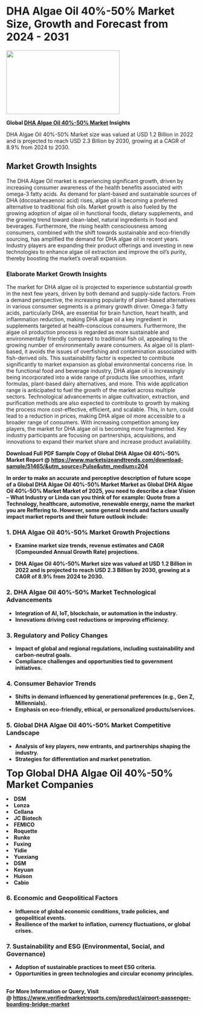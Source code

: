 <H1>DHA Algae Oil 40%-50% Market Size, Growth and Forecast from 2024 - 2031</H1><img class="aligncenter size-medium wp-image-584254" src="https://thirdeyenews.in/wp-content/uploads/2024/09/Global-Market-Research-300x168.jpeg" alt="" width="300" height="168" /><p><strong>Global&nbsp;<a href="https://www.marketsizeandtrends.com/download-sample/51465/&amp;utm_source=Pulse&amp;utm_medium=204">DHA Algae Oil 40%-50% Market</a> Insights</strong></p><p>DHA Algae Oil 40%-50% Market size was valued at USD 1.2 Billion in 2022 and is projected to reach USD 2.3 Billion by 2030, growing at a CAGR of 8.9% from 2024 to 2030.</p><p><h2>Market Growth Insights</h2> The DHA Algae Oil market is experiencing significant growth, driven by increasing consumer awareness of the health benefits associated with omega-3 fatty acids. As demand for plant-based and sustainable sources of DHA (docosahexaenoic acid) rises, algae oil is becoming a preferred alternative to traditional fish oils. Market growth is also fueled by the growing adoption of algae oil in functional foods, dietary supplements, and the growing trend toward clean-label, natural ingredients in food and beverages. Furthermore, the rising health consciousness among consumers, combined with the shift towards sustainable and eco-friendly sourcing, has amplified the demand for DHA algae oil in recent years. Industry players are expanding their product offerings and investing in new technologies to enhance algae oil extraction and improve the oil’s purity, thereby boosting the market’s overall expansion. <p><strong></strong></p> <h3>Elaborate Market Growth Insights</h3> The market for DHA algae oil is projected to experience substantial growth in the next few years, driven by both demand and supply-side factors. From a demand perspective, the increasing popularity of plant-based alternatives in various consumer segments is a primary growth driver. Omega-3 fatty acids, particularly DHA, are essential for brain function, heart health, and inflammation reduction, making DHA algae oil a key ingredient in supplements targeted at health-conscious consumers. Furthermore, the algae oil production process is regarded as more sustainable and environmentally friendly compared to traditional fish oil, appealing to the growing number of environmentally aware consumers. As algae oil is plant-based, it avoids the issues of overfishing and contamination associated with fish-derived oils. This sustainability factor is expected to contribute significantly to market expansion as global environmental concerns rise. In the functional food and beverage industry, DHA algae oil is increasingly being incorporated into a wide range of products like smoothies, infant formulas, plant-based dairy alternatives, and more. This wide application range is anticipated to fuel the growth of the market across multiple sectors. Technological advancements in algae cultivation, extraction, and purification methods are also expected to contribute to growth by making the process more cost-effective, efficient, and scalable. This, in turn, could lead to a reduction in prices, making DHA algae oil more accessible to a broader range of consumers. With increasing competition among key players, the market for DHA algae oil is becoming more fragmented. Key industry participants are focusing on partnerships, acquisitions, and innovations to expand their market share and increase product availability. <p><strong></p><p><span class=""><strong>Download Full PDF Sample Copy of Global DHA Algae Oil 40%-50% Market Report</strong> @ <a href="https://www.marketsizeandtrends.com/download-sample/51465/&amp;utm_source=Pulse&amp;utm_medium=204" target="_blank">https://www.marketsizeandtrends.com/download-sample/51465/&amp;utm_source=Pulse&amp;utm_medium=204</a></span></p><p>In order to make an accurate and perceptive description of future scope of a Global&nbsp;DHA Algae Oil 40%-50% Market Market as Global&nbsp;DHA Algae Oil 40%-50% Market Market of 2025, you need to describe a clear Vision &ndash; What Industry or Linda can you think of for example: Quote from a Technology, healthcare, automotive, renewable energy, name the market you are Reffering to. However, some general trends and factors usually impact market reports and their future outlook include:</p><h3>1.&nbsp;<strong>DHA Algae Oil 40%-50% Market Growth Projections</strong></h3><ul><li>Examine market size trends, revenue estimates and CAGR (Compounded Annual Growth Rate) projections.</li><li><p>DHA Algae Oil 40%-50% Market size was valued at USD 1.2 Billion in 2022 and is projected to reach USD 2.3 Billion by 2030, growing at a CAGR of 8.9% from 2024 to 2030.</p></li></ul><h3>2.&nbsp;<strong>DHA Algae Oil 40%-50% Market Technological Advancements</strong></h3><ul><li>Integration of AI, IoT, blockchain, or automation in the industry.</li><li>Innovations driving cost reductions or improving efficiency.</li></ul><h3>3.&nbsp;<strong>Regulatory and Policy Changes</strong></h3><ul><li>Impact of global and regional regulations, including sustainability and carbon-neutral goals.</li><li>Compliance challenges and opportunities tied to government initiatives.</li></ul><h3>4.&nbsp;<strong>Consumer Behavior Trends</strong></h3><ul><li>Shifts in demand influenced by generational preferences (e.g., Gen Z, Millennials).</li><li>Emphasis on eco-friendly, ethical, or personalized products/services.</li></ul><h3>5.&nbsp;<strong>Global DHA Algae Oil 40%-50% Market Competitive Landscape</strong></h3><ul><li>Analysis of key players, new entrants, and partnerships shaping the industry.</li><li>Strategies for differentiation and market penetration.</li></ul><p data-pm-slice="1 1 []"><span style="color: inherit; font-family: inherit; font-size: 25px;">Top Global DHA Algae Oil 40%-50% Market Companies</span></p><div class="" data-test-id=""><p><li>DSM</li><li> Lonza</li><li> Cellana</li><li> JC Biotech</li><li> FEMICO</li><li> Roquette</li><li> Runke</li><li> Fuxing</li><li> Yidie</li><li> Yuexiang</li><li> DSM</li><li> Keyuan</li><li> Huison</li><li> Cabio</li></p></div><h3>6.&nbsp;<strong>Economic and Geopolitical Factors</strong></h3><ul><li>Influence of global economic conditions, trade policies, and geopolitical events.</li><li>Resilience of the market to inflation, currency fluctuations, or global crises.</li></ul><h3>7.&nbsp;<strong>Sustainability and ESG (Environmental, Social, and Governance)</strong></h3><ul><li>Adoption of sustainable practices to meet ESG criteria.</li><li>Opportunities in green technologies and circular economy principles.</li></ul><h2><strong style="font-size: 14px;">For More Information or Query, Visit @&nbsp;</strong><a style="background-color: #ffffff; font-size: 14px;" href="https://www.marketsizeandtrends.com/report/dha-algae-oil-40-50-market/" target="_blank">https://www.verifiedmarketreports.com/product/airport-passenger-boarding-bridge-market</a></h2>
